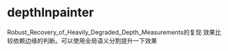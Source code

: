 # depthInpainter
Robust_Recovery_of_Heavily_Degraded_Depth_Measurements的复现
效果比较依赖边缘的判断。可以使用全局语义分割提升一下效果
